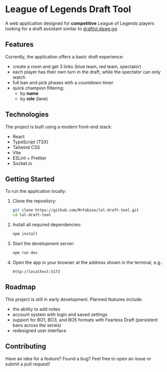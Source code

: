 # League of Legends Draft Tool

A web application designed for **competitive** League of Legends players looking for a draft assistant similar to [draftlol.dawe.gg](https://draftlol.dawe.gg).

## Features

Currently, the application offers a basic draft experience:

- create a room and get 3 links (blue team, red team, spectator)
- each player has their own turn in the draft, while the spectator can only watch
- full ban and pick phases with a countdown timer
- quick champion filtering:
  - by **name**
  - by **role** (lane)

## Technologies

The project is built using a modern front-end stack:

- React
- TypeScript (TSX)
- Tailwind CSS
- Vite
- ESLint + Prettier
- Socket.io

## Getting Started

To run the application locally:

1. Clone the repository:

   ```bash
   git clone https://github.com/MrFabioo/lol-draft-tool.git
   cd lol-draft-tool
   ```

2. Install all required dependencies:

   ```bash
   npm install
   ```

3. Start the development server:

   ```bash
   npm run dev
   ```

4. Open the app in your browser at the address shown in the terminal, e.g.:
   ```
   http://localhost:5173
   ```

## Roadmap

This project is still in early development. Planned features include:

- the ability to add notes
- account system with login and saved settings
- support for BO1, BO3, and BO5 formats with Fearless Draft (persistent bans across the series)
- redesigned user interface

## Contributing

Have an idea for a feature? Found a bug? Feel free to open an issue or submit a pull request!
